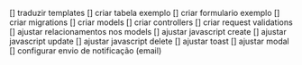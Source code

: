 
[] traduzir templates
[] criar tabela exemplo
[] criar formulario exemplo
[] criar migrations
[] criar models
[] criar controllers
[] criar request validations
[] ajustar relacionamentos nos models
[] ajustar javascript create
[] ajustar javascript update
[] ajustar javascript delete
[] ajustar toast
[] ajustar modal
[] configurar envio de notificação (email)



